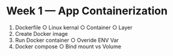 # Week 1 — App Containerization

1. Dockerfile
   ○ Linux kernal
   ○ Container
   ○ Layer
2. Create Docker image
3. Run Docker container
   ○ Overide ENV Var
4. Docker compose
   ○ Bind mount vs Volume
